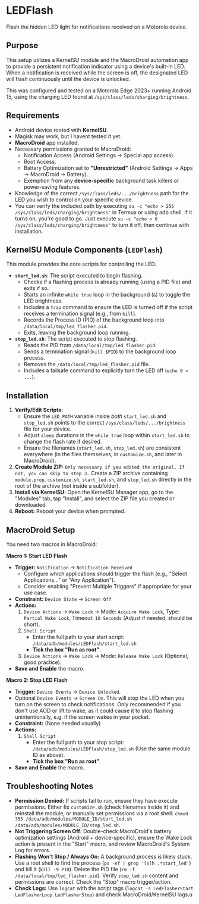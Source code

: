 # LEDFlash
Flash the hidden LED light for notifications received on a Motorola device.

## Purpose

This setup utilizes a KernelSU module and the MacroDroid automation app to provide a persistent notification indicator using a device's built-in LED. When a notification is received while the screen is off, the designated LED will flash continuously until the device is unlocked.

This was configured and tested on a Motorola Edge 2023+ running Android 15, using the charging LED found at `/sys/class/leds/charging/brightness`.

## Requirements

* Android device rooted with **KernelSU**.
* Magisk may work, but I havent tested it yet.
* **MacroDroid** app installed.
* Necessary permissions granted to MacroDroid:
    * Notification Access (Android Settings -> Special app access).
    * Root Access.
    * Battery Optimization set to **"Unrestricted"** (Android Settings -> Apps -> MacroDroid -> Battery).
    * Exemption from any **device-specific** background task killers or power-saving features.
* Knowledge of the correct `/sys/class/leds/.../brightness` path for the LED you wish to control on your specific device.
* You can verify the included path by executing `su -c "echo > 255 /sys/class/leds/charging/brightness"` in Termux or using adb shell. If it turns on, you're good to go. Just execute
`su -c "echo > 0 /sys/class/leds/charging/brightness"` to turn it off, then continue with installation.


## KernelSU Module Components (`LEDFlash`)

This module provides the core scripts for controlling the LED.

* **`start_led.sh`**: The script executed to begin flashing.
    * Checks if a flashing process is already running (using a PID file) and exits if so.
    * Starts an infinite `while true` loop in the background (`&`) to toggle the LED brightness.
    * Includes a `trap` command to ensure the LED is turned off if the script receives a termination signal (e.g., from `kill`).
    * Records the Process ID (PID) of the background loop into `/data/local/tmp/led_flasher.pid`.
    * Exits, leaving the background loop running.
* **`stop_led.sh`**: The script executed to stop flashing.
    * Reads the PID from `/data/local/tmp/led_flasher.pid`.
    * Sends a termination signal (`kill $PID`) to the background loop process.
    * Removes the `/data/local/tmp/led_flasher.pid` file.
    * Includes a failsafe command to explicitly turn the LED off (`echo 0 > ...`).

## Installation

1.  **Verify/Edit Scripts:**
    * Ensure the `LED_PATH` variable inside *both* `start_led.sh` and `stop_led.sh` points to the correct `/sys/class/leds/.../brightness` file for your device.
    * Adjust `sleep` durations in the `while true` loop within `start_led.sh` to change the flash rate if desired.
    * Ensure the filenames (`start_led.sh`, `stop_led.sh`) are consistent everywhere (in the files themselves, in `customize.sh`, and later in MacroDroid).
2.  **Create Module ZIP:**
`Only necessary if you edited the original. If not, you can skip to step 3.` Create a ZIP archive containing `module.prop`, `customize.sh`, `start_led.sh`, and `stop_led.sh` directly in the root of the archive (not inside a subfolder).
4.  **Install via KernelSU:** Open the KernelSU Manager app, go to the "Modules" tab, tap "Install", and select the ZIP file you created or downloaded.
5.  **Reboot:** Reboot your device when prompted.

## MacroDroid Setup

You need two macros in MacroDroid:

**Macro 1: Start LED Flash**

* **Trigger:** `Notification` -> `Notification Received`
    * Configure which applications should trigger the flash (e.g., "Select Applications..." or "Any Application").
    * Consider enabling "Prevent Multiple Triggers" if appropriate for your use case.
* **Constraint:** `Device State` -> `Screen Off`
* **Actions:**
    1.  `Device Actions` -> `Wake Lock` -> Mode: `Acquire Wake Lock`, Type: `Partial Wake Lock`, Timeout: `10 Seconds` (Adjust if needed, should be short).
    2.  `Shell Script`
        * Enter the full path to your start script: `/data/adb/modules/LEDFlash/start_led.sh`
        * **Tick the box "Run as root"**.
    3.  `Device Actions` -> `Wake Lock` -> Mode: `Release Wake Lock` (Optional, good practice).
* **Save and Enable** the macro.

**Macro 2: Stop LED Flash**

* **Trigger:** `Device Events` -> `Device Unlocked`.
* Optional `Device Events` -> `Screen On`. This will stop the LED when you turn on the screen to check notifications. Only recommended if you don't use AOD or lift to wake, as it could cause it to stop flashing unintentionally, e.g. if the screen wakes in your pocket.
* **Constraint:** (None needed usually)
* **Actions:**
    1.  `Shell Script`
        * Enter the full path to your stop script: `/data/adb/modules/LEDFlash/stop_led.sh` (Use the same module ID as above).
        * **Tick the box "Run as root"**.
* **Save and Enable** the macro.

## Troubleshooting Notes

* **Permission Denied:** If scripts fail to run, ensure they have execute permissions. Either fix `customize.sh` (check filenames inside it) and reinstall the module, or manually set permissions via a root shell: `chmod 755 /data/adb/modules/MODULE_ID/start_led.sh /data/adb/modules/MODULE_ID/stop_led.sh`.
* **Not Triggering Screen Off:** Double-check MacroDroid's battery optimization settings (Android + device-specific), ensure the Wake Lock action is present in the "Start" macro, and review MacroDroid's System Log for errors.
* **Flashing Won't Stop / Always On:** A background process is likely stuck. Use a root shell to find the process (`ps -ef | grep '[s]h .*start_led'`) and kill it (`kill -9 PID`). Delete the PID file (`rm -f /data/local/tmp/led_flasher.pid`). Verify `stop_led.sh` content and permissions are correct. Check the "Stop" macro trigger/action.
* **Check Logs:** Use `logcat` with the script tags (`logcat -s LedFlasherStart LedFlasherLoop LedFlasherStop`) and check MacroDroid/KernelSU logs.u
